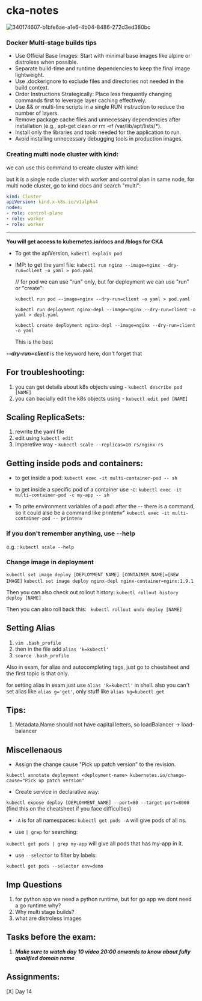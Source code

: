 # cka-notes

![340174607-b1bfe6ae-a1e6-4b04-8486-272d3ed380bc](https://github.com/user-attachments/assets/fa9c49d6-181f-48ad-ba2b-031f605feb82)

### Docker Multi-stage builds tips 

- Use Official Base Images: Start with minimal base images like alpine or distroless when possible.
- Separate build-time and runtime dependencies to keep the final image lightweight.
- Use .dockerignore to exclude files and directories not needed in the build context.
- Order Instructions Strategically: Place less frequently changing commands first to leverage layer caching effectively.
- Use && or multi-line scripts in a single RUN instruction to reduce the number of layers.
- Remove package cache files and unnecessary dependencies after installation (e.g., apt-get clean or rm -rf /var/lib/apt/lists/*).
- Install only the libraries and tools needed for the application to run.
- Avoid installing unnecessary debugging tools in production images.

### Creating multi node cluster with kind:

we can use this command to create cluster with kind:

but it is a single node cluster with worker and control plan in same node, for multi node cluster, go to kind docs and search "multi":

```yml
kind: Cluster
apiVersion: kind.x-k8s.io/v1alpha4
nodes:
- role: control-plane
- role: worker
- role: worker
```

------------------------------------------

**You will get access to kubernetes.io/docs and /blogs for CKA**

- To get the apiVersion, `kubectl explain pod`
- IMP: to get the yaml file:
  `kubectl run nginx --image=nginx --dry-run=client -o yaml > pod.yaml`

  // for pod we can use "run" only, but for deployment we can use "run" or "create":

  `kubectl run pod --image=nginx --dry-run=client -o yaml > pod.yaml`
  
  `kubectl run deployment nginx-depl --image=nginx --dry-run=client -o yaml > depl.yaml`
  
  `kubectl create deployment nginx-depl --image=nginx --dry-run=client -o yaml`

  This is the best 

***--dry-run=client*** is the keyword here, don't forget that

## For troubleshooting:

1. you can get details about k8s objects using - `kubectl describe pod [NAME]`
2. you can bacially edit the k8s objects using -  `kubectl edit pod [NAME]`

## Scaling ReplicaSets:

1. rewrite the yaml file
2. edit using `kubectl edit`
3. imperetive way - `kubectl scale --replicas=10 rs/nginx-rs`

## Getting inside pods and containers:

- to get inside a pod:
`kubectl exec -it multi-container-pod -- sh`

- to get inside a specific pod of a container use -c:
`kubectl exec -it multi-container-pod -c my-app -- sh`

- To prite environment variables of a pod: after the -- there is a command, so it could also be a command like printenv"
`kubectl exec -it multi-container-pod -- printenv`

### if you don't remember anything, use --help

e.g. : `kubectl scale --help`

### Change image in deployment

`kubectl set image deploy [DEPLOYMENT NAME] [CONTAINER NAME]=[NEW IMAGE]`
`kubectl set image deploy nginx-depl nginx-container=nginx:1.9.1`

Then you can also check out rollout history:
`kubectl rollout history deploy [NAME]`

Then you can also roll back this:
` kubectl rollout undo deploy [NAME]`

## Setting Alias

1.  `vim .bash_profile`
2.  then in the file add `alias 'k=kubectl'`
3.  `source .bash_profile`

Also in exam, for alias and autocompleting tags, just go to cheetsheet and the first topic is that only.

for setting alias in exam just use `alias 'k=kubectl'` in shell. also you can't set alias like `alias g='get'`, only stuff like `alias kg=kubectl get`

## Tips:

1. Metadata.Name should not have capital letters, so loadBalancer -> load-balancer

## Miscellenaous 

- Assign the change cause "Pick up patch version" to the revision.

`kubectl annotate deployment <deployment-name> kubernetes.io/change-cause="Pick up patch version"`

- Create service in declarative way:
 
`kubectl expose deploy [DEPLOYMENT_NAME] --port=80 --target-port=8000` (find this on the cheatsheet if you face difficulties)

- `-A` is for all namespaces:
`kubectl get pods -A` will give pods of all ns.

- use `| grep` for searching:

`kubectl get pods | grep my-app` will give all pods that has my-app in it. 

- use `--selector` to filter by labels:

`kubectl get pods --selector env=demo`

## Imp Questions

1. for python app we need a python runtime, but for go app we dont need a go runtime why?
2. Why multi stage builds?
3. what are distroless images

## Tasks before the exam:

1. ***Make sure to watch day 10 video 20:00 onwards to know about fully qualified domain name***







## Assignments:

[X] Day 14
